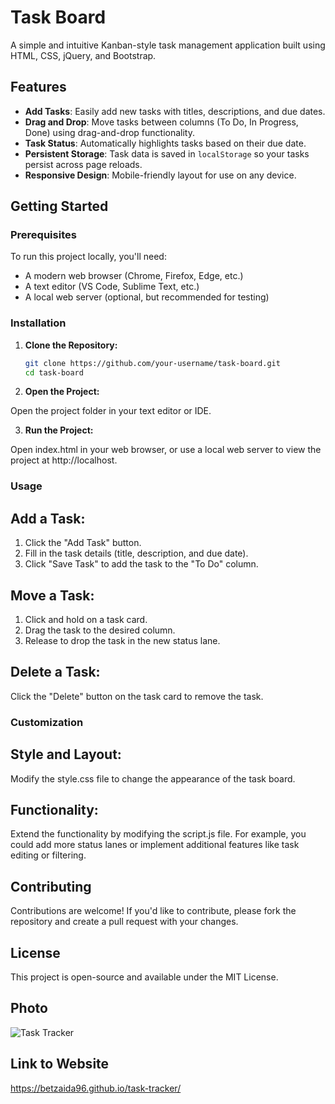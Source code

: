 # Task Board

A simple and intuitive Kanban-style task management application built using HTML, CSS, jQuery, and Bootstrap.

## Features

- **Add Tasks**: Easily add new tasks with titles, descriptions, and due dates.
- **Drag and Drop**: Move tasks between columns (To Do, In Progress, Done) using drag-and-drop functionality.
- **Task Status**: Automatically highlights tasks based on their due date.
- **Persistent Storage**: Task data is saved in `localStorage` so your tasks persist across page reloads.
- **Responsive Design**: Mobile-friendly layout for use on any device.

## Getting Started

### Prerequisites

To run this project locally, you'll need:

- A modern web browser (Chrome, Firefox, Edge, etc.)
- A text editor (VS Code, Sublime Text, etc.)
- A local web server (optional, but recommended for testing)

### Installation

1. **Clone the Repository:**

   ```bash
   git clone https://github.com/your-username/task-board.git
   cd task-board

2. **Open the Project:**

Open the project folder in your text editor or IDE.

3. **Run the Project:**

Open index.html in your web browser, or use a local web server to view the project at http://localhost.

### Usage
## Add a Task:

1. Click the "Add Task" button.
2. Fill in the task details (title, description, and due date).
3. Click "Save Task" to add the task to the "To Do" column.

## Move a Task:

1. Click and hold on a task card.
2. Drag the task to the desired column.
3. Release to drop the task in the new status lane.

## Delete a Task:

Click the "Delete" button on the task card to remove the task.

### Customization
## Style and Layout:

Modify the style.css file to change the appearance of the task board.

## Functionality:

Extend the functionality by modifying the script.js file. For example, you could add more status lanes or implement additional features like task editing or filtering.

## Contributing
Contributions are welcome! If you'd like to contribute, please fork the repository and create a pull request with your changes.

## License
This project is open-source and available under the MIT License.

## Photo

![Task Tracker](assets/Photos/task-tracker.jpg)

## Link to Website
https://betzaida96.github.io/task-tracker/
